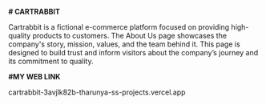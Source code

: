 **# CARTRABBIT**

Cartrabbit is a fictional e-commerce platform focused on providing high-quality products to customers. The About Us page showcases the company's story, mission, values, and the team behind it. This page is designed to build trust and inform visitors about the company’s journey and its commitment to quality.


**#MY WEB LINK**

cartrabbit-3avjlk82b-tharunya-ss-projects.vercel.app
